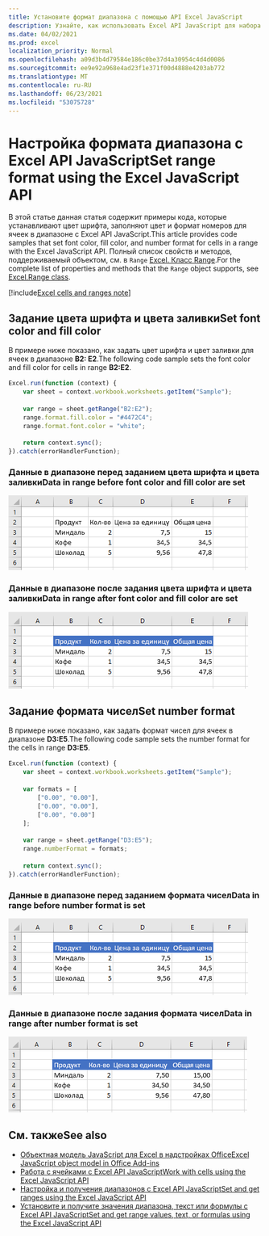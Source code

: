 ```yaml
---
title: Установите формат диапазона с помощью API Excel JavaScript
description: Узнайте, как использовать Excel API JavaScript для набора формата диапазона.
ms.date: 04/02/2021
ms.prod: excel
localization_priority: Normal
ms.openlocfilehash: a09d3b4d79584e186c0be37d4a30954c4d4d0086
ms.sourcegitcommit: ee9e92a968e4ad23f1e371f00d4888e4203ab772
ms.translationtype: MT
ms.contentlocale: ru-RU
ms.lasthandoff: 06/23/2021
ms.locfileid: "53075728"
---
```

# <a name="set-range-format-using-the-excel-javascript-api"></a><span data-ttu-id="2103b-103">Настройка формата диапазона с Excel API JavaScript</span><span class="sxs-lookup"><span data-stu-id="2103b-103">Set range format using the Excel JavaScript API</span></span>

<span data-ttu-id="2103b-104">В этой статье данная статья содержит примеры кода, которые устанавливают цвет шрифта, заполняют цвет и формат номеров для ячеек в диапазоне с Excel API JavaScript.</span><span class="sxs-lookup"><span data-stu-id="2103b-104">This article provides code samples that set font color, fill color, and number format for cells in a range with the Excel JavaScript API.</span></span> <span data-ttu-id="2103b-105">Полный список свойств и методов, поддерживаемый объектом, см. в `Range` [Excel. Класс Range](/javascript/api/excel/excel.range).</span><span class="sxs-lookup"><span data-stu-id="2103b-105">For the complete list of properties and methods that the `Range` object supports, see [Excel.Range class](/javascript/api/excel/excel.range).</span></span>

[!include[Excel cells and ranges note](../includes/note-excel-cells-and-ranges.md)]

## <a name="set-font-color-and-fill-color"></a><span data-ttu-id="2103b-106">Задание цвета шрифта и цвета заливки</span><span class="sxs-lookup"><span data-stu-id="2103b-106">Set font color and fill color</span></span>

<span data-ttu-id="2103b-107">В примере ниже показано, как задать цвет шрифта и цвет заливки для ячеек в диапазоне **B2: E2**.</span><span class="sxs-lookup"><span data-stu-id="2103b-107">The following code sample sets the font color and fill color for cells in range **B2:E2**.</span></span>

```js
Excel.run(function (context) {
    var sheet = context.workbook.worksheets.getItem("Sample");

    var range = sheet.getRange("B2:E2");
    range.format.fill.color = "#4472C4";
    range.format.font.color = "white";

    return context.sync();
}).catch(errorHandlerFunction);
```

### <a name="data-in-range-before-font-color-and-fill-color-are-set"></a><span data-ttu-id="2103b-108">Данные в диапазоне перед заданием цвета шрифта и цвета заливки</span><span class="sxs-lookup"><span data-stu-id="2103b-108">Data in range before font color and fill color are set</span></span>

![Данные в Excel перед набором формата.](../images/excel-ranges-format-before.png)

### <a name="data-in-range-after-font-color-and-fill-color-are-set"></a><span data-ttu-id="2103b-110">Данные в диапазоне после задания цвета шрифта и цвета заливки</span><span class="sxs-lookup"><span data-stu-id="2103b-110">Data in range after font color and fill color are set</span></span>

![Данные в Excel после набора формата.](../images/excel-ranges-format-font-and-fill.png)

## <a name="set-number-format"></a><span data-ttu-id="2103b-112">Задание формата чисел</span><span class="sxs-lookup"><span data-stu-id="2103b-112">Set number format</span></span>

<span data-ttu-id="2103b-113">В примере ниже показано, как задать формат чисел для ячеек в диапазоне **D3:E5**.</span><span class="sxs-lookup"><span data-stu-id="2103b-113">The following code sample sets the number format for the cells in range **D3:E5**.</span></span>

```js
Excel.run(function (context) {
    var sheet = context.workbook.worksheets.getItem("Sample");

    var formats = [
        ["0.00", "0.00"],
        ["0.00", "0.00"],
        ["0.00", "0.00"]
    ];

    var range = sheet.getRange("D3:E5");
    range.numberFormat = formats;

    return context.sync();
}).catch(errorHandlerFunction);
```

### <a name="data-in-range-before-number-format-is-set"></a><span data-ttu-id="2103b-114">Данные в диапазоне перед заданием формата чисел</span><span class="sxs-lookup"><span data-stu-id="2103b-114">Data in range before number format is set</span></span>

![Данные в Excel перед набором формата номеров.](../images/excel-ranges-format-font-and-fill.png)

### <a name="data-in-range-after-number-format-is-set"></a><span data-ttu-id="2103b-116">Данные в диапазоне после задания формата чисел</span><span class="sxs-lookup"><span data-stu-id="2103b-116">Data in range after number format is set</span></span>

![Данные в Excel после набора формата номеров.](../images/excel-ranges-format-numbers.png)

## <a name="see-also"></a><span data-ttu-id="2103b-118">См. также</span><span class="sxs-lookup"><span data-stu-id="2103b-118">See also</span></span>

- [<span data-ttu-id="2103b-119">Объектная модель JavaScript для Excel в надстройках Office</span><span class="sxs-lookup"><span data-stu-id="2103b-119">Excel JavaScript object model in Office Add-ins</span></span>](excel-add-ins-core-concepts.md)
- [<span data-ttu-id="2103b-120">Работа с ячейками с Excel API JavaScript</span><span class="sxs-lookup"><span data-stu-id="2103b-120">Work with cells using the Excel JavaScript API</span></span>](excel-add-ins-cells.md)
- [<span data-ttu-id="2103b-121">Настройка и получения диапазонов с Excel API JavaScript</span><span class="sxs-lookup"><span data-stu-id="2103b-121">Set and get ranges using the Excel JavaScript API</span></span>](excel-add-ins-ranges-set-get.md)
- [<span data-ttu-id="2103b-122">Установите и получите значения диапазона, текст или формулы с Excel API JavaScript</span><span class="sxs-lookup"><span data-stu-id="2103b-122">Set and get range values, text, or formulas using the Excel JavaScript API</span></span>](excel-add-ins-ranges-set-get-values.md)
